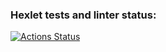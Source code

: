 ### Hexlet tests and linter status:
[![Actions Status](https://github.com/tishunator/frontend-project-44/actions/workflows/hexlet-check.yml/badge.svg)](https://github.com/tishunator/frontend-project-44/actions)